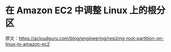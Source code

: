 # 在 Amazon EC2 中调整 Linux 上的根分区

原文：<https://acloudguru.com/blog/engineering/resizing-root-partition-on-linux-in-amazon-ec2>